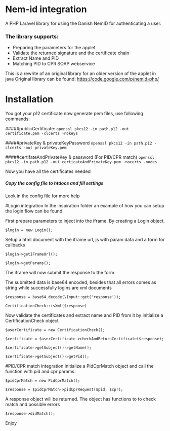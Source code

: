 # Nem-id integration

A PHP Laravel library for using the Danish NemID for authenticating a user.
 
### The library supports: 
  - Preparing the parameters for the applet
  - Validate the returned signature and the certificate chain
  - Extract Name and PID
  - Matching PID to CPR SOAP webservice
    
This is a rewrite of an original library for an older version of the applet in java
Original library can be found: https://code.google.com/p/nemid-php/ 
    
# Installation

You got your p12 certificate now generate pem files, use following commands: 

#####publicCertificate:
`openssl pkcs12 -in path.p12 -out certificate.pem -clcerts -nokeys`

#####privateKey & privateKeyPassword
`openssl pkcs12 -in path.p12 -clcerts -out privateKey.pem`

#####certifateAndPrivateKey & password (For PID/CPR match)
`openssl pkcs12 -in path.p12 -out certicateAndPrivateKey.pem -nocerts -nodes`     

Now you have all the certificates needed 

##### Copy the config file to htdocs and fill settings
Look in the config file for more help

#Login integration
In the inspiration folder an example of how you can setup the login flow can be found.

First prepare parameters to inject into the iframe. By creating a Login object.

`$login = new Login();`

Setup a html document with the iframe url, js with param data and a form for callbacks

`$login->getIFrameUrl();`

`$login->getParams();`

The iframe will now submit the response to the form 

The submitted data is base64 encoded, besides that all errors comes as string while successfully logins are xml documents

`$response = base64_decode(\Input::get('response'));`

`CertificationCheck::isXml($response)`

Now validate the certificates and extract name and PID from it by initialize a CertificationCheck object

`$userCertificate = new CertificationCheck();`

`$certificate = $userCertificate->checkAndReturnCertificate($response);`

`$certificate->getSubject()->getName();`

`$certificate->getSubject()->getPid();`

#PID/CPR match integration
Initialize a PidCprMatch object and call the function with pid and cpr params.

`$pidCprMatch = new PidCprMatch();`

`$response = $pidCprMatch->pidCprRequest($pid, $cpr);`

A response object will be returned. The object has functions to to check match and possible errors

`$response->didMatch();`
         
Enjoy
 


